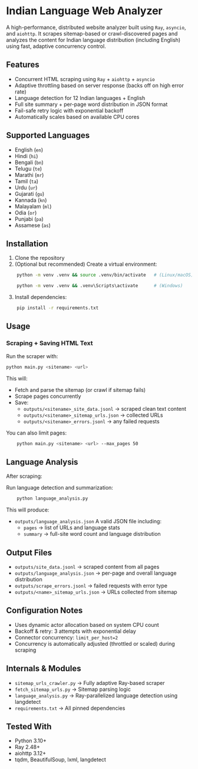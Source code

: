 # Indian Language Web Analyzer

A high-performance, distributed website analyzer built using `Ray`, `asyncio`, and `aiohttp`. It scrapes sitemap-based or crawl-discovered pages and analyzes the content for Indian language distribution (including English) using fast, adaptive concurrency control.

## Features

- Concurrent HTML scraping using `Ray` + `aiohttp` + `asyncio`
- Adaptive throttling based on server response (backs off on high error rate)
- Language detection for 12 Indian languages + English
- Full site summary + per-page word distribution in JSON format
- Fail-safe retry logic with exponential backoff
- Automatically scales based on available CPU cores

## Supported Languages

- English (`en`)
- Hindi (`hi`)
- Bengali (`bn`)
- Telugu (`te`)
- Marathi (`mr`)
- Tamil (`ta`)
- Urdu (`ur`)
- Gujarati (`gu`)
- Kannada (`kn`)
- Malayalam (`ml`)
- Odia (`or`)
- Punjabi (`pa`)
- Assamese (`as`)

## Installation

1. Clone the repository
2. (Optional but recommended) Create a virtual environment:
```bash
    python -m venv .venv && source .venv/bin/activate   # (Linux/macOS)
```
```bash
    python -m venv .venv && .venv\Scripts\activate      # (Windows)
```
3. Install dependencies:
```bash
    pip install -r requirements.txt
```

## Usage

### Scraping + Saving HTML Text

Run the scraper with:

```bash
python main.py <sitename> <url>
```

This will:
- Fetch and parse the sitemap (or crawl if sitemap fails)
- Scrape pages concurrently
- Save:
  - `outputs/<sitename>_site_data.jsonl`    → scraped clean text content
  - `outputs/<sitename>_sitemap_urls.json`  → collected URLs
  - `outputs/<sitename>_errors.jsonl`       → any failed requests

You can also limit pages:

```bash
    python main.py <sitename> <url> --max_pages 50
```

## Language Analysis

After scraping:

Run language detection and summarization:

```bash
    python language_analysis.py
```

This will produce:

- `outputs/language_analysis.json`
  A valid JSON file including:
  - `pages`   → list of URLs and language stats
  - `summary` → full-site word count and language distribution

## Output Files

- `outputs/site_data.jsonl`           → scraped content from all pages
- `outputs/language_analysis.json`    → per-page and overall language distribution
- `outputs/scrape_errors.jsonl`       → failed requests with error type
- `outputs/<name>_sitemap_urls.json`  → URLs collected from sitemap

## Configuration Notes

- Uses dynamic actor allocation based on system CPU count
- Backoff & retry: 3 attempts with exponential delay
- Connector concurrency: `limit_per_host=2`
- Concurrency is automatically adjusted (throttled or scaled) during scraping

## Internals & Modules

- `sitemap_urls_crawler.py` → Fully adaptive Ray-based scraper
- `fetch_sitemap_urls.py`   → Sitemap parsing logic
- `language_analysis.py`    → Ray-parallelized language detection using langdetect
- `requirements.txt`        → All pinned dependencies

## Tested With

- Python 3.10+
- Ray 2.48+
- aiohttp 3.12+
- tqdm, BeautifulSoup, lxml, langdetect
